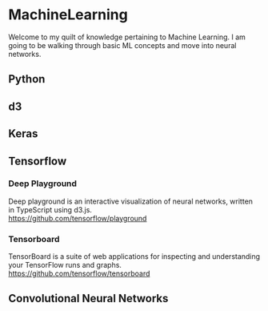 # MachineLearning
Welcome to my quilt of knowledge pertaining to Machine Learning. I am going to be walking through basic ML concepts and move into neural networks.

## Python

## d3

## Keras

## Tensorflow

### Deep Playground
Deep playground is an interactive visualization of neural networks, written in TypeScript using d3.js. \
https://github.com/tensorflow/playground

### Tensorboard
TensorBoard is a suite of web applications for inspecting and understanding your TensorFlow runs and graphs. \
https://github.com/tensorflow/tensorboard

## Convolutional Neural Networks